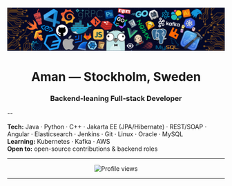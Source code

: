 [![MasterHead](https://github.com/AMAN-ARABZADEH/Assets/blob/main/Banner.png)](https://github.com/AMAN-ARABZADEH)

<h1 align="center">Aman — Stockholm, Sweden</h1>
<h3 align="center">Backend-leaning Full-stack Developer</h3>
--

**Tech:** Java · Python · C++ · Jakarta EE (JPA/Hibernate) · REST/SOAP · Angular · Elasticsearch · Jenkins · Git · Linux · Oracle · MySQL  
**Learning:** Kubernetes · Kafka · AWS  
**Open to:** open-source contributions & backend roles

---

<p align="center">
  <img src="https://komarev.com/ghpvc/?username=aman-arabzadeh&label=Profile%20views&color=0e75b6&style=flat" alt="Profile views" />
</p>

---
